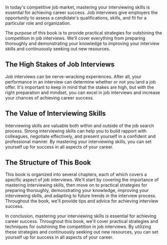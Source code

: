 
In today's competitive job market, mastering your interviewing skills is essential for achieving career success. Job interviews give employers the opportunity to assess a candidate's qualifications, skills, and fit for a particular role and organization.

The purpose of this book is to provide practical strategies for outshining the competition in job interviews. We'll cover everything from preparing thoroughly and demonstrating your knowledge to improving your interview skills and continuously seeking out new resources.

The High Stakes of Job Interviews
---------------------------------

Job interviews can be nerve-wracking experiences. After all, your performance in an interview can determine whether or not you land a job offer. It's important to keep in mind that the stakes are high, but with the right preparation and mindset, you can excel in job interviews and increase your chances of achieving career success.

The Value of Interviewing Skills
--------------------------------

Interviewing skills are valuable both within and outside of the job search process. Strong interviewing skills can help you to build rapport with colleagues, negotiate effectively, and present yourself in a confident and professional manner. By mastering your interviewing skills, you can set yourself up for success in all aspects of your career.

The Structure of This Book
--------------------------

This book is organized into several chapters, each of which covers a specific aspect of job interviews. We'll start by covering the importance of mastering interviewing skills, then move on to practical strategies for preparing thoroughly, demonstrating your knowledge, improving your interviewing skills, and adapting to future trends in the interview process. Throughout the book, we'll provide tips and advice for achieving interview success.

In conclusion, mastering your interviewing skills is essential for achieving career success. Throughout this book, we'll cover practical strategies and techniques for outshining the competition in job interviews. By utilizing these strategies and continuously seeking out new resources, you can set yourself up for success in all aspects of your career.
